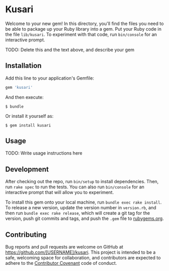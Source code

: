 # Kusari

Welcome to your new gem! In this directory, you'll find the files you need to be able to package up your Ruby library into a gem. Put your Ruby code in the file `lib/kusari`. To experiment with that code, run `bin/console` for an interactive prompt.

TODO: Delete this and the text above, and describe your gem

## Installation

Add this line to your application's Gemfile:

```ruby
gem 'kusari'
```

And then execute:

    $ bundle

Or install it yourself as:

    $ gem install kusari

## Usage

TODO: Write usage instructions here

## Development

After checking out the repo, run `bin/setup` to install dependencies. Then, run `rake spec` to run the tests. You can also run `bin/console` for an interactive prompt that will allow you to experiment.

To install this gem onto your local machine, run `bundle exec rake install`. To release a new version, update the version number in `version.rb`, and then run `bundle exec rake release`, which will create a git tag for the version, push git commits and tags, and push the `.gem` file to [rubygems.org](https://rubygems.org).

## Contributing

Bug reports and pull requests are welcome on GitHub at https://github.com/[USERNAME]/kusari. This project is intended to be a safe, welcoming space for collaboration, and contributors are expected to adhere to the [Contributor Covenant](contributor-covenant.org) code of conduct.

